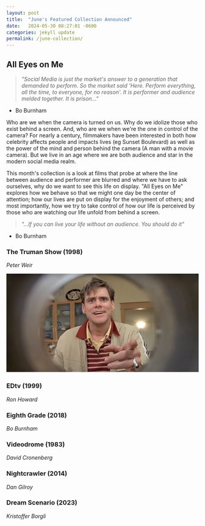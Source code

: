 ```yaml
---
layout: post
title:  "June's Featured Collection Announced"
date:   2024-05-30 08:27:01 -0600
categories: jekyll update
permalink: /june-collection/
---
```


## All Eyes on Me

> *"Social Media is just the market's answer to a generation that demanded to perform. So the market said 'Here. Perform everything, all the time, to everyone, for no reason'. It is performer and audience melded together. It is prison..."*
- Bo Burnham

Who are we when the camera is turned on us. Why do we idolize those who exist behind a screen. And, who are we when we're the one in control of the camera? For nearly a century, filmmakers have been interested in both how celebrity affects people and impacts lives (eg Sunset Boulevard) as well as the power of the mind and person behind the camera (A man with a movie camera). But we live in an age where we are both audience and star in the modern social media realm. 

This month's collection is a look at films that probe at where the line between audience and performer are blurred and where we have to ask ourselves, why do we want to see this life on display. "All Eyes on Me" explores how we behave so that we might one day be the center of attention; how our lives are put on display for the enjoyment of others; and most importantly, how we try to take control of how our life is perceived by those who are watching our life unfold from behind a screen.

> *"...If you can live your life without an audience. You should do it"*
- Bo Burnham

### The Truman Show (1998)
*Peter Weir*

![](/assets/images/truman.jpg)

### EDtv (1999)
*Ron Howard*

### Eighth Grade (2018)
*Bo Burnham*

### Videodrome (1983)
*David Cronenberg*

### Nightcrawler (2014)
*Dan Gilroy*

### Dream Scenario (2023)
*Kristoffer Borgli*




